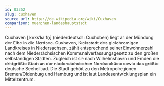 ```yaml
---
id: 03352
slug: cuxhaven
source_url: https://de.wikipedia.org/wiki/Cuxhaven
comparison: muenchen-landeshauptstadt
---
```


Cuxhaven [ˌkʊksˈhaːfn̩] (niederdeutsch: Cuxhoben) liegt an der Mündung der Elbe in die Nordsee. Cuxhaven, Kreisstadt des gleichnamigen Landkreises in Niedersachsen, zählt entsprechend seiner Einwohnerzahl nach dem Niedersächsischen Kommunalverfassungsgesetz zu den großen selbständigen Städten. Zugleich ist sie nach Wilhelmshaven und Emden die drittgrößte Stadt an der niedersächsischen Nordseeküste sowie das größte deutsche Seeheilbad. Die Stadt gehört zu den Metropolregionen Bremen/Oldenburg und Hamburg und ist laut Landesentwicklungsplan ein Mittelzentrum.
